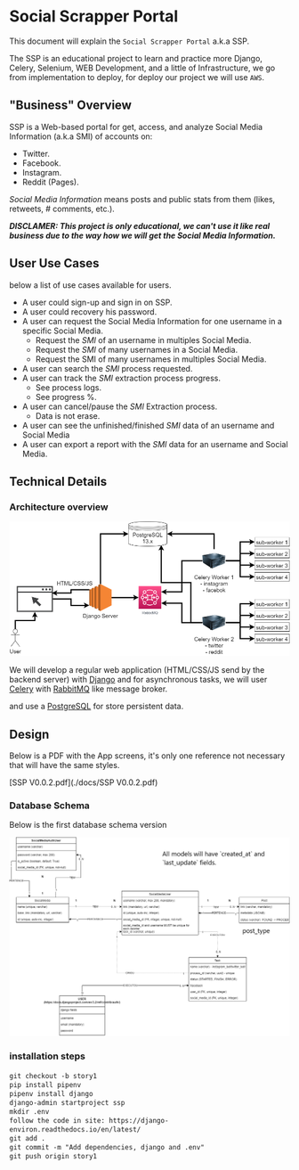 # Social Scrapper Portal

This document will explain the `Social Scrapper Portal` a.k.a SSP.

The SSP is an educational project to learn and practice more Django, Celery, Selenium, WEB Development, and a little of Infrastructure, we go from implementation to deploy, for deploy our project we will use `AWS`. 

## "Business" Overview

SSP is a Web-based portal for get, access, and analyze Social Media Information (a.k.a SMI) of accounts on:

* Twitter.
* Facebook.
* Instagram.
* Reddit (Pages).

*Social Media Information* means posts and public stats from them (likes, retweets, # comments, etc.).

***DISCLAMER: This project is only educational, we can't use it like real business due to the way how we will get the Social Media Information.***

## User Use Cases

below a list of use cases available for users.

- A user could sign-up and sign in on SSP.
- A user could recovery his password.
- A user can request the Social Media Information for one username in a specific Social Media.
  - Request the *SMI* of an username in multiples Social Media.
  - Request the *SMI* of many usernames in a Social Media.
  - Request the SMI of many usernames in multiples Social Media.
- A user can search the *SMI* process requested.
- A user can track the *SMI* extraction process progress.
  - See process logs.
  - See progress %.
- A user can cancel/pause the *SMI* Extraction process.
  - Data is not erase.
- A user can see the unfinished/finished *SMI* data of an username and Social Media
- A user can export a report with the *SMI* data for an username and Social Media.

## Technical Details

### Architecture overview

![SSP.drawio](./docs/SSP.drawio.png)



We will develop a regular web application (HTML/CSS/JS send by the backend server) with [Django](https://www.djangoproject.com/) and for asynchronous tasks, we will user [Celery](https://docs.celeryproject.org/en/stable/index.html) with [RabbitMQ](https://www.cloudamqp.com/docs/index.html) like message broker.

and use a [PostgreSQL](https://postgresql.org/) for store persistent data.

## Design

Below is a PDF with the App screens, it's only one reference not necessary that will have the same styles.

 [SSP V0.0.2.pdf](./docs/SSP V0.0.2.pdf) 

### Database Schema

Below is the first database schema version

![alt-text](./docs/modeloBOT.drawio.png)

### installation steps

```
git checkout -b story1
pip install pipenv
pipenv install django
django-admin startproject ssp
mkdir .env
follow the code in site: https://django-environ.readthedocs.io/en/latest/
git add .
git commit -m "Add dependencies, django and .env"
git push origin story1
```